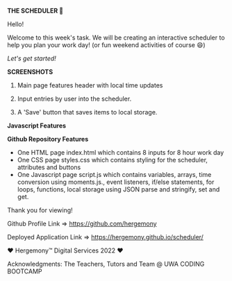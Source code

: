 **THE SCHEDULER 📝**

Hello!

Welcome to this week's task.
We will be creating an interactive scheduler to help you plan your work day! (or fun weekend activities of course 😄)

*Let's get started!*


**SCREENSHOTS**
1) Main page features header with local time updates

2) Input entries by user into the scheduler.

3) A 'Save' button that saves items to local storage. 

**Javascript Features**


**Github Repository Features**
- One HTML page
index.html which contains 8 inputs for 8 hour work day
- One CSS page
styles.css which contains styling for the scheduler, attributes and buttons
- One Javascript page
script.js which contains variables, arrays, time conversion using moments.js., event listeners, if/else statements, for loops, functions, local storage using JSON parse and stringify, set and get.

Thank you for viewing!

Github Profile Link => https://github.com/hergemony

Deployed Application Link => https://hergemony.github.io/scheduler/


❤ Hergemony™ Digital Services 2022 ❤

Acknowledgments: The Teachers, Tutors and Team @ UWA CODING BOOTCAMP

